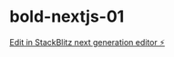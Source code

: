 # bold-nextjs-01

[Edit in StackBlitz next generation editor ⚡️](https://stackblitz.com/~/github.com/yersonargote/bold-nextjs-01)